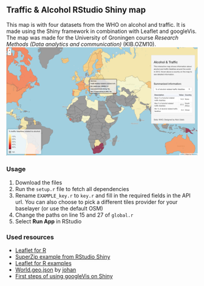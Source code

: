 ## Traffic & Alcohol RStudio Shiny map

This map is with four datasets from the WHO on alcohol and traffic. It is made using the Shiny framework in combination with Leaflet and googleVis. The map was made for the University of Groningen course *Research Methods (Data analytics and communication)* (KIB.OZM10).
![Example of map](image.png)
### Usage
1. Download the files
2. Run the `setup.r` file to fetch all dependencies
3. Rename `EXAMPLE_key.r` to `key.r` and fill in the required fields in the API url. You can also choose to pick a different tiles provider for your baselayer (or use the default OSM)
4. Change the paths on line 15 and 27 of `global.r`
5. Select **Run App** in RStudio

### Used resources
* [Leaflet for R](https://rstudio.github.io/leaflet/)
* [SuperZip example from RStudio Shiny](https://github.com/rstudio/shiny-examples/tree/master/063-superzip-example)
* [Leaflet for R examples](https://github.com/rstudio/leaflet/blob/master/inst/examples/labels.R)
* [World.geo.json](https://github.com/johan/world.geo.json/blob/master/countries.geo.json?short_path=afdfc39) by [johan](https://github.com/johan)
* [First steps of using googleVis on Shiny](http://www.magesblog.com/2013/02/first-steps-of-using-googlevis-on-shiny.html)